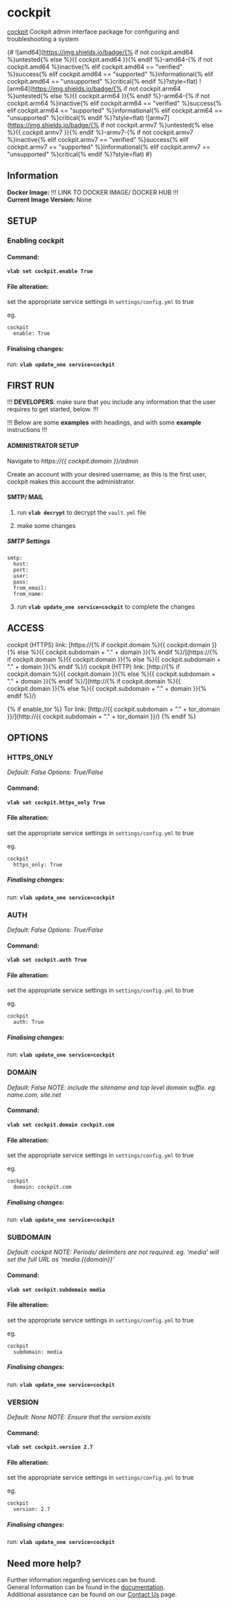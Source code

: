 # cockpit

[cockpit](https://cockpit-project.org) Cockpit admin interface package for configuring and troubleshooting a system

{# ![amd64](https://img.shields.io/badge/{% if not cockpit.amd64 %}untested{% else %}{{ cockpit.amd64 }}{% endif %}-amd64-{% if not cockpit.amd64 %}inactive{% elif cockpit.amd64 == "verified" %}success{% elif cockpit.amd64 == "supported" %}informational{% elif cockpit.amd64 == "unsupported" %}critical{% endif %}?style=flat)
![arm64](https://img.shields.io/badge/{% if not cockpit.arm64 %}untested{% else %}{{ cockpit.arm64 }}{% endif %}-arm64-{% if not cockpit.arm64 %}inactive{% elif cockpit.arm64 == "verified" %}success{% elif cockpit.arm64 == "supported" %}informational{% elif cockpit.arm64 == "unsupported" %}critical{% endif %}?style=flat)
![armv7](https://img.shields.io/badge/{% if not cockpit.armv7 %}untested{% else %}{{ cockpit.armv7 }}{% endif %}-armv7-{% if not cockpit.armv7 %}inactive{% elif cockpit.armv7 == "verified" %}success{% elif cockpit.armv7 == "supported" %}informational{% elif cockpit.armv7 == "unsupported" %}critical{% endif %}?style=flat) #}

## Information


**Docker Image:** !!! LINK TO DOCKER IMAGE/ DOCKER HUB !!! \
**Current Image Version:** None

## SETUP

### Enabling cockpit

#### Command:

**`vlab set cockpit.enable True`**

#### File alteration:

set the appropriate service settings in `settings/config.yml` to true

eg.
```
cockpit
  enable: True
```

#### Finalising changes:

run: **`vlab update_one service=cockpit`**

## FIRST RUN

!!! **DEVELOPERS**: make sure that you include any information that the user requires to get started, below. !!!

!!! Below are some **examples** with headings, and with some **example** instructions !!!

#### ADMINISTRATOR SETUP

Navigate to *https://{{ cockpit.domain }}/admin*

Create an account with your desired username; as this is the first user, cockpit makes this account the administrator.

#### SMTP/ MAIL

1. run **`vlab decrypt`** to decrypt the `vault.yml` file

2. make some changes


##### SMTP Settings
```
smtp:
  host:
  port:
  user:
  pass:
  from_email:
  from_name:
```

3. run **`vlab update_one service=cockpit`** to complete the changes


## ACCESS

cockpit (HTTPS) link: [https://{% if cockpit.domain %}{{ cockpit.domain }}{% else %}{{ cockpit.subdomain + "." + domain }}{% endif %}/](https://{% if cockpit.domain %}{{ cockpit.domain }}{% else %}{{ cockpit.subdomain + "." + domain }}{% endif %}/)
cockpit (HTTP) link: [http://{% if cockpit.domain %}{{ cockpit.domain }}{% else %}{{ cockpit.subdomain + "." + domain }}{% endif %}/](http://{% if cockpit.domain %}{{ cockpit.domain }}{% else %}{{ cockpit.subdomain + "." + domain }}{% endif %}/)

{% if enable_tor %}
Tor link: [http://{{ cockpit.subdomain + "." + tor_domain }}/](http://{{ cockpit.subdomain + "." + tor_domain }}/)
{% endif %}

## OPTIONS

### HTTPS_ONLY
*Default: False*
*Options: True/False*

#### Command:

**`vlab set cockpit.https_only True`**

#### File alteration:

set the appropriate service settings in `settings/config.yml` to true

eg.
```
cockpit
  https_only: True
```

##### Finalising changes:

run: **`vlab update_one service=cockpit`**

### AUTH
*Default: False*
*Options: True/False*

#### Command:

**`vlab set cockpit.auth True`**

#### File alteration:

set the appropriate service settings in `settings/config.yml` to true

eg.
```
cockpit
  auth: True
```

##### Finalising changes:

run: **`vlab update_one service=cockpit`**

### DOMAIN
*Default: False*
*NOTE: include the sitename and top level domain suffix. eg. name.com, site.net*

#### Command:

**`vlab set cockpit.domain cockpit.com`**

#### File alteration:

set the appropriate service settings in `settings/config.yml` to true

eg.
```
cockpit
  domain: cockpit.com
```

##### Finalising changes:

run: **`vlab update_one service=cockpit`**

### SUBDOMAIN
*Default: cockpit*
*NOTE: Periods/ delimiters are not required. eg. 'media' will set the full URL as 'media.{{domain}}'*

#### Command:

**`vlab set cockpit.subdomain media`**

#### File alteration:

set the appropriate service settings in `settings/config.yml` to true

eg.
```
cockpit
  subdomain: media
```

##### Finalising changes:

run: **`vlab update_one service=cockpit`**

### VERSION
*Default: None*
*NOTE: Ensure that the version exists*

#### Command:

**`vlab set cockpit.version 2.7`**

#### File alteration:

set the appropriate service settings in `settings/config.yml` to true

eg.
```
cockpit
  version: 2.7
```

##### Finalising changes:

run: **`vlab update_one service=cockpit`**

## Need more help?
Further information regarding services can be found. \
General Information can be found in the [documentation](https://docs.vivumlab.com). \
Additional assistance can be found on our [Contact Us](https://docs.vivumlab.com/Contact-us) page.
